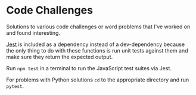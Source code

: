 # Code Challenges

Solutions to various code challenges or word problems that I've worked on and found interesting.

[Jest](https://jestjs.io/) is included as a dependency instead of a dev-dependency because the only thing to do with these functions is run unit tests against them and make sure they return the expected output.

Run `npm test` in a terminal to run the JavaScript test suites via Jest.

For problems with Python solutions `cd` to the appropriate directory and run `pytest`.

